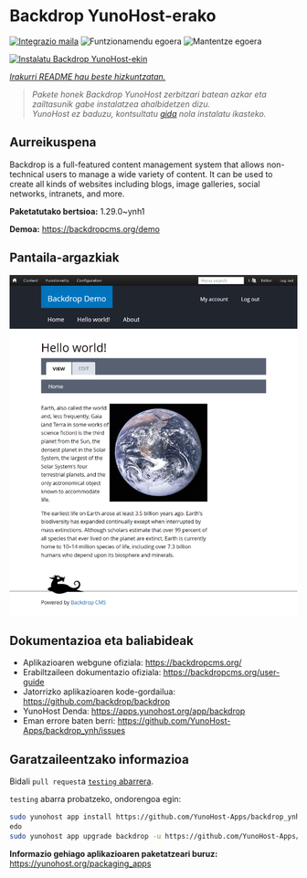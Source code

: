 <!--
Ohart ongi: README hau automatikoki sortu da <https://github.com/YunoHost/apps/tree/master/tools/readme_generator>ri esker
EZ editatu eskuz.
-->

# Backdrop YunoHost-erako

[![Integrazio maila](https://dash.yunohost.org/integration/backdrop.svg)](https://ci-apps.yunohost.org/ci/apps/backdrop/) ![Funtzionamendu egoera](https://ci-apps.yunohost.org/ci/badges/backdrop.status.svg) ![Mantentze egoera](https://ci-apps.yunohost.org/ci/badges/backdrop.maintain.svg)

[![Instalatu Backdrop YunoHost-ekin](https://install-app.yunohost.org/install-with-yunohost.svg)](https://install-app.yunohost.org/?app=backdrop)

*[Irakurri README hau beste hizkuntzatan.](./ALL_README.md)*

> *Pakete honek Backdrop YunoHost zerbitzari batean azkar eta zailtasunik gabe instalatzea ahalbidetzen dizu.*  
> *YunoHost ez baduzu, kontsultatu [gida](https://yunohost.org/install) nola instalatu ikasteko.*

## Aurreikuspena

Backdrop is a full-featured content management system that allows non-technical users to manage a wide variety of content. It can be used to create all kinds of websites including blogs, image galleries, social networks, intranets, and more.


**Paketatutako bertsioa:** 1.29.0~ynh1

**Demoa:** <https://backdropcms.org/demo>

## Pantaila-argazkiak

![Backdrop(r)en pantaila-argazkia](./doc/screenshots/Hello_world.png)

## Dokumentazioa eta baliabideak

- Aplikazioaren webgune ofiziala: <https://backdropcms.org/>
- Erabiltzaileen dokumentazio ofiziala: <https://backdropcms.org/user-guide>
- Jatorrizko aplikazioaren kode-gordailua: <https://github.com/backdrop/backdrop>
- YunoHost Denda: <https://apps.yunohost.org/app/backdrop>
- Eman errore baten berri: <https://github.com/YunoHost-Apps/backdrop_ynh/issues>

## Garatzaileentzako informazioa

Bidali `pull request`a [`testing` abarrera](https://github.com/YunoHost-Apps/backdrop_ynh/tree/testing).

`testing` abarra probatzeko, ondorengoa egin:

```bash
sudo yunohost app install https://github.com/YunoHost-Apps/backdrop_ynh/tree/testing --debug
edo
sudo yunohost app upgrade backdrop -u https://github.com/YunoHost-Apps/backdrop_ynh/tree/testing --debug
```

**Informazio gehiago aplikazioaren paketatzeari buruz:** <https://yunohost.org/packaging_apps>
